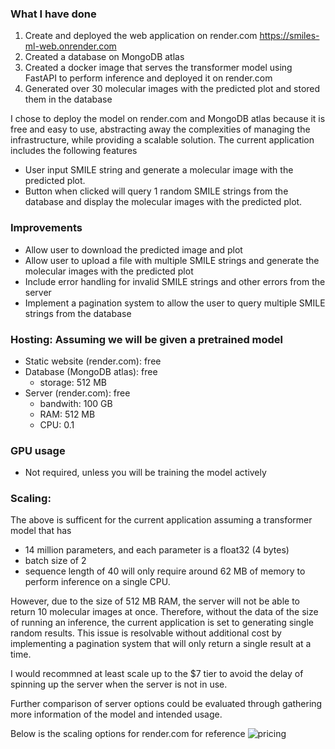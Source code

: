 
### What I have done
1. Create and deployed the web application on render.com https://smiles-ml-web.onrender.com
2. Created a database on MongoDB atlas 
3. Created a docker image that serves the transformer model using FastAPI to perform inference and deployed it on render.com
4. Generated over 30 molecular images with the predicted plot and stored them in the database 

I chose to deploy the model on render.com and MongoDB atlas because it is free and easy to use, abstracting away the complexities of managing the infrastructure, while providing a scalable solution. The current application includes the following features
- User input SMILE string and generate a molecular image with the predicted plot. 
- Button when clicked will query 1 random SMILE strings from the database and display the molecular images with the predicted plot.

### Improvements
- Allow user to download the predicted image and plot
- Allow user to upload a file with multiple SMILE strings and generate the molecular images with the predicted plot
- Include error handling for invalid SMILE strings and other errors from the server
- Implement a pagination system to allow the user to query multiple SMILE strings from the database

### Hosting: Assuming we will be given a pretrained model
- Static website (render.com): free
- Database (MongoDB atlas): free
  - storage: 512 MB 
- Server (render.com): free
  - bandwith: 100 GB
  - RAM: 512 MB
  - CPU: 0.1
### GPU usage
- Not required, unless you will be training the model actively
### Scaling:
The above is sufficent for the current application assuming a transformer model that has 
- 14 million parameters, and each parameter is a float32 (4 bytes)
- batch size of 2
- sequence length of 40
will only require around 62 MB of memory to perform inference on a single CPU.

However, due to the size of 512 MB RAM, the server will not be able to return 10 molecular images at once. Therefore, without the data of the size of running an inference, the current application is set to generating single random results. This issue is resolvable without additional cost by implementing a pagination system that will only return a single result at a time.

I would recommned at least scale up to the $7 tier to avoid the delay of spinning up the server when the server is not in use.

Further comparison of server options could be evaluated through gathering more information of the model and intended usage. 

Below is the scaling options for render.com for reference
![pricing](https://github.com/user-attachments/assets/34548229-e54b-4d1d-8a8b-be219ea94ce0)

